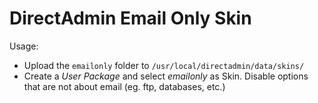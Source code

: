 DirectAdmin Email Only Skin
===========================

Usage:

* Upload the `emailonly` folder to `/usr/local/directadmin/data/skins/`
* Create a *User Package* and select *emailonly* as Skin. Disable options that are not about email (eg. ftp, databases, etc.)